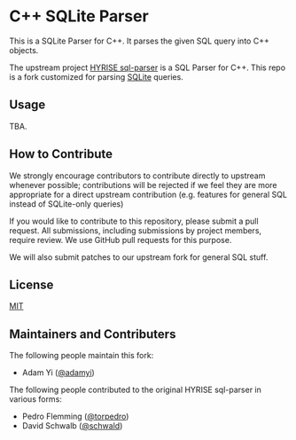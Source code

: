C++ SQLite Parser
=========================

This is a SQLite Parser for C++. It parses the given SQL query into C++ objects.

The upstream project [HYRISE sql-parser](https://github.com/hyrise/sql-parser)
is a SQL Parser for C++. This repo is a fork customized for parsing
[SQLite](https://sqlite.org) queries.


## Usage

TBA.

## How to Contribute

We strongly encourage contributors to contribute directly to upstream whenever
possible; contributions will be rejected if we feel they are more appropriate
for a direct upstream contribution (e.g. features for general SQL instead of
SQLite-only queries)

If you would like to contribute to this repository, please submit a pull
request. All submissions, including submissions by project members, require
review. We use GitHub pull requests for this purpose.

We will also submit patches to our upstream fork for general SQL stuff.


## License

[MIT](LICENSE)


## Maintainers and Contributers

The following people maintain this fork:

* Adam Yi ([@adamyi](https://github.com/adamyi))

The following people contributed to the original HYRISE sql-parser in various forms:

* Pedro Flemming ([@torpedro](https://github.com/torpedro))
* David Schwalb ([@schwald](https://github.com/schwald))

